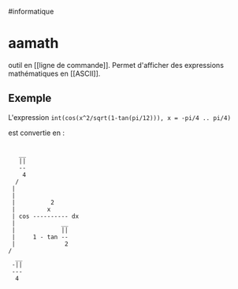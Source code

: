 #informatique 
# aamath
outil en [[ligne de commande]].
Permet d'afficher des expressions mathématiques en [[ASCII]].

## Exemple

L'expression
`int(cos(x^2/sqrt(1-tan(pi/12))), x = -pi/4 .. pi/4)`

est convertie en :
```aamath

   __
   ||
   --
    4
  /
 |
 |
 |          2
 |         x
 | cos ---------- dx
 |             __
 |             ||
 |     1 - tan --
 |              2
/
  __
 -||
 ---
  4
  
```

